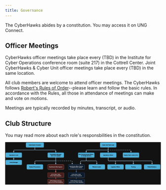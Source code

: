 ```yaml
---
title: Governance
---
```


The CyberHawks abides by a constitution. You may access it on UNG Connect.

## Officer Meetings

CyberHawks officer meetings take place every (TBD) in the Institute for Cyber Operations conference room (suite 217) in the Cottrell Center. Joint CyberHawks & Cyber Unit officer meetings take place every (TBD) in the same location.

All club members are welcome to attend officer meetings. The CyberHawks follows [Robert's Rules of Order](https://robertsrules.org/rulesintroprint.htm)--please learn and follow the basic rules. In accordance with the Rules, all those in attendance of meetings can make and vote on motions.

Meetings are typically recorded by minutes, transcript, or audio.

## Club Structure

You may read more about each role's responsbilities in the constitution.

![Club structure](/images/club-structure.png)
